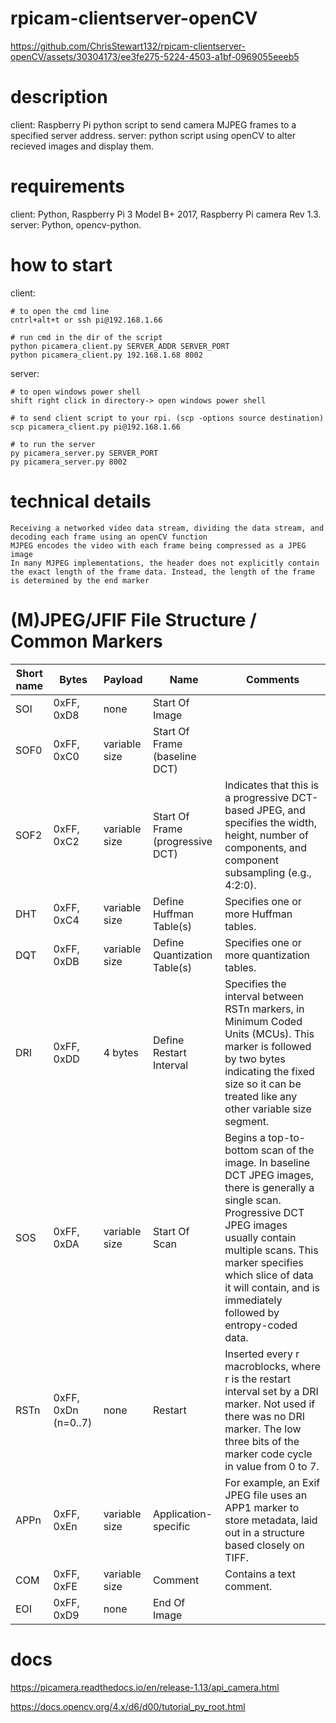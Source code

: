 # rpicam-clientserver-openCV
https://github.com/ChrisStewart132/rpicam-clientserver-openCV/assets/30304173/ee3fe275-5224-4503-a1bf-0969055eeeb5


# description
client:	Raspberry Pi python script to send camera MJPEG frames to a specified server address.
server:	python script using openCV to alter recieved images and display them.


# requirements
client:	Python,	Raspberry Pi 3 Model B+ 2017, Raspberry Pi camera Rev 1.3.
server:	Python,	opencv-python.


# how to start
client:

    # to open the cmd line
	cntrl+alt+t or ssh pi@192.168.1.66 
	
	# run cmd in the dir of the script
	python picamera_client.py SERVER_ADDR SERVER_PORT
	python picamera_client.py 192.168.1.68 8002

server:

    # to open windows power shell
	shift right click in directory-> open windows power shell
	
	# to send client script to your rpi. (scp -options source destination)
	scp picamera_client.py pi@192.168.1.66

	# to run the server
	py picamera_server.py SERVER_PORT
	py picamera_server.py 8002

# technical details
	Receiving a networked video data stream, dividing the data stream, and decoding each frame using an openCV function
	MJPEG encodes the video with each frame being compressed as a JPEG image
	In many MJPEG implementations, the header does not explicitly contain the exact length of the frame data. Instead, the length of the frame is determined by the end marker
	
# (M)JPEG/JFIF File Structure / Common Markers

Short name| 	Bytes| 	Payload| 	Name| 	Comments|
--- | --- | --- | --- | --- |
SOI| 	0xFF, 0xD8| 	none| 	Start Of Image| 
SOF0| 	0xFF, 0xC0| 	variable size| 	Start Of Frame (baseline DCT)|
SOF2| 	0xFF, 0xC2| 	variable size| 	Start Of Frame (progressive DCT)| 	Indicates that this is a progressive DCT-based JPEG, and specifies the width, height, number of components, and component subsampling (e.g., 4:2:0).|
DHT| 	0xFF, 0xC4| 	variable size| 	Define Huffman Table(s)| 	Specifies one or more Huffman tables.|
DQT| 	0xFF, 0xDB| 	variable size| 	Define Quantization Table(s)| 	Specifies one or more quantization tables.|
DRI| 	0xFF, 0xDD| 	4 bytes| 	Define Restart Interval| 	Specifies the interval between RSTn markers, in Minimum Coded Units (MCUs). This marker is followed by two bytes indicating the fixed size so it can be treated like any other variable size segment.|
SOS| 	0xFF, 0xDA|	variable size| 	Start Of Scan| 	Begins a top-to-bottom scan of the image. In baseline DCT JPEG images, there is generally a single scan. Progressive DCT JPEG images usually contain multiple scans. This marker specifies which slice of data it will contain, and is immediately followed by entropy-coded data.|
RSTn| 	0xFF, 0xDn (n=0..7)| 	none| 	Restart| 	Inserted every r macroblocks, where r is the restart interval set by a DRI marker. Not used if there was no DRI marker. The low three bits of the marker code cycle in value from 0 to 7.|
APPn| 	0xFF, 0xEn| 	variable size| 	Application-specific| 	For example, an Exif JPEG file uses an APP1 marker to store metadata, laid out in a structure based closely on TIFF.|
COM| 	0xFF, 0xFE| 	variable size| 	Comment| 	Contains a text comment.|
EOI| 	0xFF, 0xD9| 	none| 	End Of Image| 	

	

# docs

https://picamera.readthedocs.io/en/release-1.13/api_camera.html

https://docs.opencv.org/4.x/d6/d00/tutorial_py_root.html
